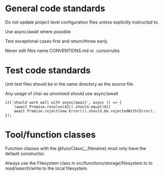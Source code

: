 # General code standards 

Do not update project level configuration files unless explicitly instructed to.

Use async/await where possible

Test exceptional cases first and return/throw early.

Never edit files name CONVENTIONS.md or .cursorrules

# Test code standards

Unit test files should be in the same directory as the source file.

Any usage of chai-as-promised should use async/await
```
it('should work well with async/await', async () => {
    (await Promise.resolve(42)).should.equal(42)
    await Promise.reject(new Error()).should.be.rejectedWith(Error);
});
```

# Tool/function classes

Function classes with the @funcClass(__filename) must only have the default constructor.

Always use the Filesystem class in src/functions/storage/filesystem.ts to read/search/write to the local filesystem.
